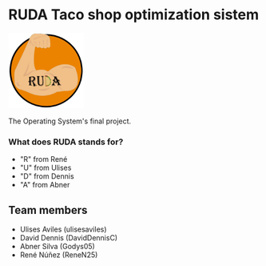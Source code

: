# RUDA Taco shop optimization sistem

<img width="30%" alt="portfolio_view" src="https://raw.githubusercontent.com/ulisesaviles/os-tacoshop-ruda/main/RUDA.png">

The Operating System's final project.

### What does RUDA stands for?
* "R" from René
* "U" from Ulises
* "D" from Dennis
* "A" from Abner


## Team members
* Ulises Aviles (ulisesaviles)
* David Dennis (DavidDennisC)
* Abner Silva (Godys05)
* René Núñez (ReneN25)
